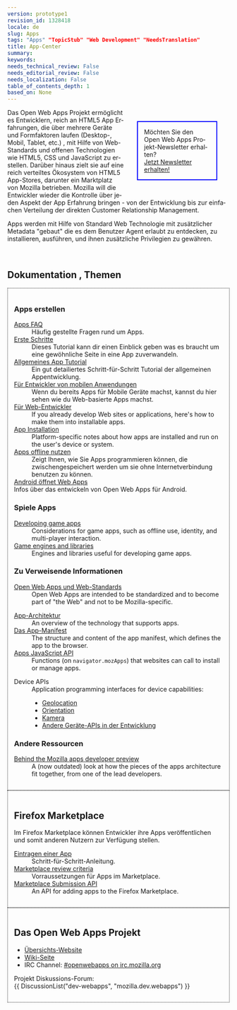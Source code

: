 ```yaml
---
version: prototype1
revision_id: 1328418
locale: de
slug: Apps
tags: "Apps" "TopicStub" "Web Development" "NeedsTranslation"
title: App-Center
summary: 
keywords: 
needs_technical_review: False
needs_editorial_review: False
needs_localization: False
table_of_contents_depth: 1
based_on: None
---
```

<div style="float: right; margin: 2em; padding: 1em; border: solid blue 2px; width: 150px"><span id="result_box" lang="de"><span class="hps">Möchten Sie den</span> <span class="hps">Open Web</span> <span class="hps">Apps</span> <span class="hps">Projekt-Newsletter</span> <span class="hps">erhalten</span><span>?</span></span><br />
<a href="/apps">Jetzt Newsletter erhalten!</a></div>

<p><span id="result_box" lang="de"><span class="hps">Das</span> <span class="hps">Open Web</span> <span class="hps">Apps</span> <span class="hps">Projekt</span> <span class="hps">ermöglicht es Entwicklern,</span> <span class="hps">reich an</span> <span class="hps">HTML5</span> <span class="hps">App</span> <span class="hps">Erfahrungen, die</span> <span class="hps">über mehrere Geräte</span> <span class="hps">und Formfaktoren</span> <span class="hps">laufen</span> <span class="atn hps">(</span><span>Desktop-, Mobil</span><span>, Tablet</span><span>, etc.) ,</span> <span class="hps">mit Hilfe von Web</span><span>-Standards</span> <span class="hps">und offenen</span> <span class="hps">Technologien wie</span> <span class="hps">HTML5</span><span>, CSS</span> <span class="hps">und</span> <span class="hps">JavaScript</span> zu <span class="hps">erstellen.</span></span><span id="result_box" lang="de"><span class="hps"> Darüber hinaus</span> <span class="hps">zielt sie auf</span> <span class="hps">eine reich</span> <span class="hps">verteiltes</span> <span class="hps">Ökosystem von</span> <span class="hps">HTML5</span> <span class="hps">App-Stores</span><span>, darunter ein</span> <span class="hps">Marktplatz</span> <span class="hps">von Mozilla</span> <span class="hps">betrieben</span><span class="hps">.</span> <span class="hps">Mozilla</span> <span class="hps">will die</span> <span class="hps">Entwickler</span> <span class="hps">wieder die Kontrolle über</span> <span class="hps">jeden Aspekt der</span> <span class="hps">App</span> <span class="hps">Erfahrung</span> <span class="hps">bringen</span> <span class="hps">- von</span> <span class="hps">der Entwicklung bis zur</span> <span class="hps">einfachen</span> <span class="hps">Verteilung</span> <span class="hps">der direkten</span> <span class="hps">Customer Relationship Management.</span></span></p>

<p>Apps werden mit Hilfe von Standard Web Technologie mit zusätzlicher Metadata "gebaut" die es dem Benutzer Agent erlaubt zu entdecken, zu installieren, ausführen, und ihnen zusätzliche Privilegien zu gewähren.</p>

<p>&nbsp;</p>

<h2 id="Dokumentation_Themen"><span class="short_text" id="result_box" lang="de"><span class="hps">Dokumentation</span> <span class="hps">, Themen</span></span></h2>

<div style="overflow:hidden">
<div style="-moz-column-width:28em; -webkit-columns:28em; columns:28em; border: dotted 1px; padding: 1em;">
<div>
<h3 id="Apps_erstellen">Apps erstellen</h3>

<dl>
 <dt><a href="/en-US/docs/Apps/FAQs">Apps FAQ</a></dt>
 <dd>Häufig gestellte Fragen rund um Apps.</dd>
 <dt><a href="/en-US/docs/Apps/Getting_Started">Erste Schritte</a></dt>
 <dd>Dieses Tutorial kann dir einen Einblick geben was es braucht um eine gewöhnliche Seite in eine App zuverwandeln.</dd>
 <dt><a href="/en-US/docs/Apps/Tutorials/General">Allgemeines App Tutorial</a></dt>
 <dd>Ein gut detailiertes Schritt-für-Schritt Tutorial der allgemeinen Appentwicklung.</dd>
 <dt><a href="/en-US/docs/Apps/For_mobile_developers">Für Entwickler von mobilen Anwendungen</a></dt>
 <dd>Wenn du bereits Apps für Mobile Geräte machst, kannst du hier sehen wie du Web-basierte Apps machst.</dd>
 <dt><a href="/en-US/docs/Apps/For_Web_developers">Für Web-Entwickler</a></dt>
 <dd>If you already develop Web sites or applications, here's how to make them into installable apps.</dd>
 <dt><a href="/en-US/docs/Apps/Platform-specific_details">App Installation</a></dt>
 <dd>Platform-specific notes about how apps are installed and run on the user's device or system.</dd>
 <!--
        <dt><a href="/en-US/docs/Apps/Identity_integration">Identity integration</a></dt>
        <dd>How to securely identify app users via BrowserID.</dd>
        -->
 <dt><a href="/en-US/docs/Apps/Using_apps_offline">Apps offline nutzen</a></dt>
 <dd>Zeigt Ihnen, wie Sie Apps programmieren können, die zwischengespeichert werden um sie ohne Internetverbindung benutzen zu können.</dd>
 <dt><a href="/en-US/docs/Apps/Apps_for_Android">Android öffnet Web Apps</a></dt>
 <dt>Infos über das entwickeln von Open Web Apps für Android.</dt>
</dl>
</div>

<div>
<h3 id="Spiele_Apps">Spiele Apps</h3>

<dl>
 <dt><a href="/en-US/docs/Apps/Developing_game_apps">Developing game apps</a></dt>
 <dd>Considerations for game apps, such as offline use, identity, and multi-player interaction.</dd>
 <dt><a href="/en-US/docs/Apps/Game_engines_and_libraries">Game engines and libraries</a></dt>
 <dd>Engines and libraries useful for developing game apps.</dd>
</dl>
</div>

<div>
<h3 id="Zu_Verweisende_Informationen"><span class="short_text" id="result_box" lang="de"><span class="hps">Zu Verweisende Informationen</span></span></h3>

<dl>
 <dt><a href="/en-US/docs/Open_Web_apps_and_Web_standards">Open Web Apps und Web-Standards</a></dt>
 <dd>Open Web Apps are intended to be standardized and to become part of "the Web" and not to be Mozilla-specific.</dd>
</dl>

<dl>
 <dt><a href="/en-US/docs/Apps/Apps_architecture">App-Architektur</a></dt>
 <dd>An overview of the technology that supports apps.</dd>
 <dt><a href="/en-US/docs/Apps/Manifest">Das App-Manifest</a></dt>
 <dd>The structure and content of the app manifest, which defines the app to the browser.</dd>
 <!--
        <dt><a href="/en-US/docs/Apps/App_start-up_library">App start-up library</a></dt>
        <dd>For your convenience, a library that handles start-up checks for manifests, receipts, and user identity. Use it as-is, or crib for your own code.</dd>
        -->
 <dt><a href="/en-US/docs/Apps/Apps_JavaScript_API">Apps JavaScript API</a></dt>
 <dd>Functions (on <code>navigator.mozApps</code>) that websites can call to install or manage apps.</dd>
</dl>

<dl>
 <dt>Device APIs</dt>
 <dd>Application programming interfaces for device capabilities:
 <ul>
  <li><a href="/en-US/docs/Using_geolocation">Geolocation</a></li>
  <li><a href="/en-US/docs/DOM/Orientation_and_motion_data_explained">Orientation</a></li>
  <li><a href="/en-US/docs/DOM/Using_the_Camera_API">Kamera</a></li>
  <li><a href="https://wiki.mozilla.org/WebAPI">Andere Geräte-APIs in der Entwicklung</a></li>
 </ul>
 </dd>
</dl>

<h3 id="Andere_Ressourcen"><span class="short_text" id="result_box" lang="de"><span class="hps">Andere</span> <span class="hps">Ressourcen</span></span></h3>

<dl>
 <dt><a href="http://kix.in/2011/12/15/behind-the-mozilla-apps-developer-preview/">Behind the Mozilla apps developer preview</a></dt>
 <dd>A (now outdated) look at how the pieces of the apps architecture fit together, from one of the lead developers.</dd>
</dl>
</div>
</div>

<div style="-moz-column-width:28em; -webkit-columns:28em; columns:28em; border: dotted 1px; padding: 1em;">
<h2 id="Firefox_Marketplace">Firefox Marketplace</h2>

<p>Im Firefox Marketplace können Entwickler ihre Apps veröffentlichen und somit anderen Nutzern zur Verfügung stellen.</p>

<dl>
 <dt><a href="/en-US/docs/Apps/Submitting_an_app">Eintragen einer App</a></dt>
 <dd>Schritt-für-Schritt-Anleitung.</dd>
 <dt><a href="/en-US/docs/Apps/Marketplace_review_criteria">Marketplace review criteria</a></dt>
 <dd>Vorraussetzungen für Apps im Marketplace.</dd>
 <dt><a href="http://zamboni.readthedocs.org/en/latest/topics/api.html">Marketplace Submission API</a></dt>
 <dd>An API for adding apps to the Firefox Marketplace.</dd>
</dl>
</div>

<div style="-moz-column-width:28em; -webkit-columns:14em; columns:28em"><!--
    <h3><a href="/en-US/docs/Apps/FAQs/Reporting">Reporting</a></h3>
    <div id="magicdomid97">
      <ul class="list-bullet1">
        <li><span>My payment got lost. What can I do?</span></li>
        <li><span>How do I remove an app from the market?</span></li>
        <li><span>Known Issues</span></li>
      </ul>
    </div>
  --></div>

<div style="-moz-column-width:28em; -webkit-columns:14em; columns:28em; border: dotted 1px; padding: 1em;">
<h2 id="Das_Open_Web_Apps_Projekt">Das Open Web Apps Projekt</h2>

<ul>
 <li><a href="https://apps.mozillalabs.com/">Übersichts-Website</a></li>
 <li><a href="https://wiki.mozilla.org/Apps">Wiki-Seite</a></li>
 <li>IRC Channel: <a class="link-irc" href="irc://irc.mozilla.org#openwebapps">#openwebapps on irc.mozilla.org</a></li>
</ul>

<p>Projekt Diskussions-Forum:<br />
 {{ DiscussionList("dev-webapps", "mozilla.dev.webapps") }}</p>
</div>
</div>

<p>&nbsp;</p>


